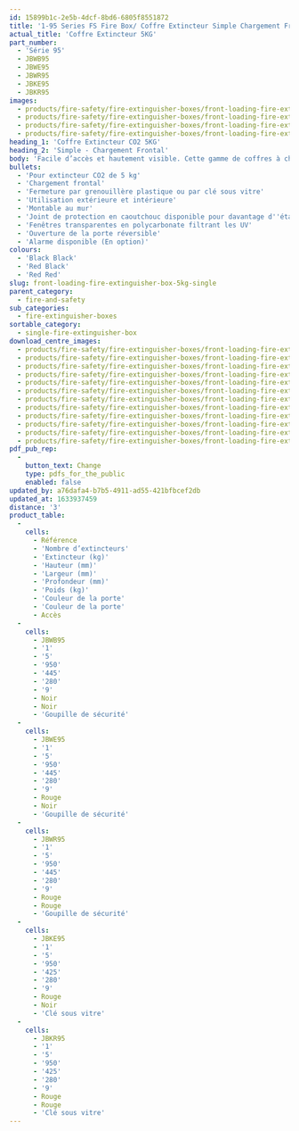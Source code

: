 ```yaml
---
id: 15899b1c-2e5b-4dcf-8bd6-6805f8551872
title: '1-95 Series FS Fire Box/ Coffre Extincteur Simple Chargement Frontal 5KGSI'
actual_title: 'Coffre Extincteur 5KG'
part_number:
  - 'Série 95'
  - JBWB95
  - JBWE95
  - JBWR95
  - JBKE95
  - JBKR95
images:
  - products/fire-safety/fire-extinguisher-boxes/front-loading-fire-extinguisher-boxes/95/images-lr/Product_Image_776x776_(518x518_focus_area)-JBKE95_01.jpg
  - products/fire-safety/fire-extinguisher-boxes/front-loading-fire-extinguisher-boxes/95/images-lr/Product_Image_776x776_(518x518_focus_area)-JBKE95_02.jpg
  - products/fire-safety/fire-extinguisher-boxes/front-loading-fire-extinguisher-boxes/95/images-lr/Product_Image_776x776_(518x518_focus_area)-JBKR95_01.jpg
  - products/fire-safety/fire-extinguisher-boxes/front-loading-fire-extinguisher-boxes/95/images-lr/Product_Image_776x776_(518x518_focus_area)-JBKR95_02.jpg
heading_1: 'Coffre Extincteur CO2 5KG'
heading_2: 'Simple - Chargement Frontal'
body: 'Facile d’accès et hautement visible. Cette gamme de coffres à chargement frontal est conçue pour le stockage d''un extincteur CO2 de 5kg'
bullets:
  - 'Pour extincteur CO2 de 5 kg'
  - 'Chargement frontal'
  - 'Fermeture par grenouillère plastique ou par clé sous vitre'
  - 'Utilisation extérieure et intérieure'
  - 'Montable au mur'
  - 'Joint de protection en caoutchouc disponible pour davantage d''étanchéité'
  - 'Fenêtres transparentes en polycarbonate filtrant les UV'
  - 'Ouverture de la porte réversible'
  - 'Alarme disponible (En option)'
colours:
  - 'Black Black'
  - 'Red Black'
  - 'Red Red'
slug: front-loading-fire-extinguisher-box-5kg-single
parent_category:
  - fire-and-safety
sub_categories:
  - fire-extinguisher-boxes
sortable_category:
  - single-fire-extinguisher-box
download_centre_images:
  - products/fire-safety/fire-extinguisher-boxes/front-loading-fire-extinguisher-boxes/95/images-hr/JBKE95_001.jpg
  - products/fire-safety/fire-extinguisher-boxes/front-loading-fire-extinguisher-boxes/95/images-hr/JBKE95_002.jpg
  - products/fire-safety/fire-extinguisher-boxes/front-loading-fire-extinguisher-boxes/95/images-hr/JBKE95_003.jpg
  - products/fire-safety/fire-extinguisher-boxes/front-loading-fire-extinguisher-boxes/95/images-hr/JBKE95_004.jpg
  - products/fire-safety/fire-extinguisher-boxes/front-loading-fire-extinguisher-boxes/95/images-hr/JBKR95_001.jpg
  - products/fire-safety/fire-extinguisher-boxes/front-loading-fire-extinguisher-boxes/95/images-hr/JBKR95_002.jpg
  - products/fire-safety/fire-extinguisher-boxes/front-loading-fire-extinguisher-boxes/95/images-hr/JBKR95_003.jpg
  - products/fire-safety/fire-extinguisher-boxes/front-loading-fire-extinguisher-boxes/95/images-hr/JBKR95_004.jpg
  - products/fire-safety/fire-extinguisher-boxes/front-loading-fire-extinguisher-boxes/95/images-hr/JBWE95_001.jpg
  - products/fire-safety/fire-extinguisher-boxes/front-loading-fire-extinguisher-boxes/95/images-hr/JBWE95_002.jpg
  - products/fire-safety/fire-extinguisher-boxes/front-loading-fire-extinguisher-boxes/95/images-hr/JBWE95_003.jpg
  - products/fire-safety/fire-extinguisher-boxes/front-loading-fire-extinguisher-boxes/95/images-hr/JBWE95_004.jpg
pdf_pub_rep:
  -
    button_text: Change
    type: pdfs_for_the_public
    enabled: false
updated_by: a76dafa4-b7b5-4911-ad55-421bfbcef2db
updated_at: 1633937459
distance: '3'
product_table:
  -
    cells:
      - Référence
      - 'Nombre d’extincteurs'
      - 'Extincteur (kg)'
      - 'Hauteur (mm)'
      - 'Largeur (mm)'
      - 'Profondeur (mm)'
      - 'Poids (kg)'
      - 'Couleur de la porte'
      - 'Couleur de la porte'
      - Accès
  -
    cells:
      - JBWB95
      - '1'
      - '5'
      - '950'
      - '445'
      - '280'
      - '9'
      - Noir
      - Noir
      - 'Goupille de sécurité'
  -
    cells:
      - JBWE95
      - '1'
      - '5'
      - '950'
      - '445'
      - '280'
      - '9'
      - Rouge
      - Noir
      - 'Goupille de sécurité'
  -
    cells:
      - JBWR95
      - '1'
      - '5'
      - '950'
      - '445'
      - '280'
      - '9'
      - Rouge
      - Rouge
      - 'Goupille de sécurité'
  -
    cells:
      - JBKE95
      - '1'
      - '5'
      - '950'
      - '425'
      - '280'
      - '9'
      - Rouge
      - Noir
      - 'Clé sous vitre'
  -
    cells:
      - JBKR95
      - '1'
      - '5'
      - '950'
      - '425'
      - '280'
      - '9'
      - Rouge
      - Rouge
      - 'Clé sous vitre'
---
```

